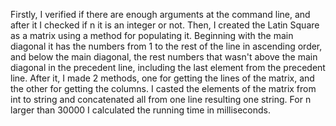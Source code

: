 Firstly, I verified if there are enough arguments at the command line, and after it I checked if n it is an integer or not. 
Then, I created the Latin Square as a matrix using a method for populating it. Beginning with the main diagonal it has the numbers from 1 to the rest of the line in ascending order, and below the main diagonal, the rest numbers that wasn't above the main diagonal in the precedent line, including the last element from the precedent line.
After it, I made 2 methods, one for getting the lines of the matrix, and the other for getting the columns. I casted the elements of the matrix from int to string and concatenated all from one line resulting one string.
For n larger than 30000 I calculated the running time in milliseconds.
